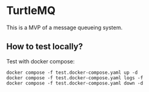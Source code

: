 # TurtleMQ

This is a MVP of a message queueing system.

## How to test locally?

Test with docker compose:

```
docker compose -f test.docker-compose.yaml up -d
docker compose -f test.docker-compose.yaml logs -f
docker compose -f test.docker-compose.yaml down -d
```
